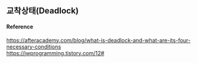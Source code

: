 ## 교착상태(Deadlock)

#### Reference
<https://afteracademy.com/blog/what-is-deadlock-and-what-are-its-four-necessary-conditions><br>
<https://jwprogramming.tistory.com/12#><br>